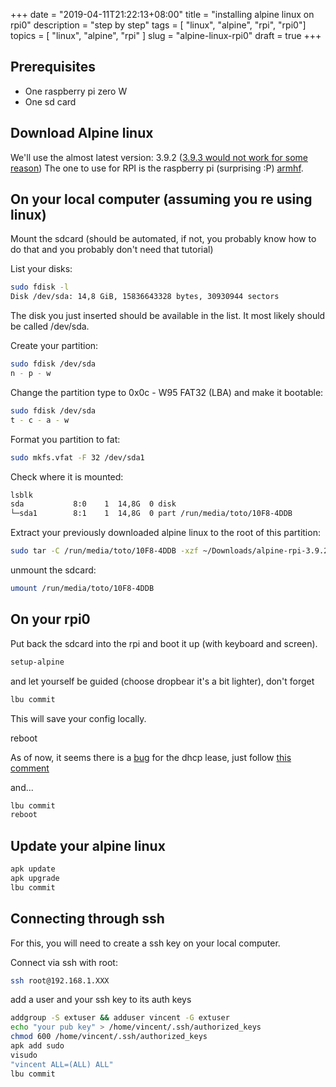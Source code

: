 +++
date = "2019-04-11T21:22:13+08:00"
title = "installing alpine linux on rpi0"
description = "step by step"
tags = [ "linux", "alpine", "rpi", "rpi0"]
topics = [ "linux", "alpine", "rpi" ]
slug = "alpine-linux-rpi0"
draft = true
+++

## Prerequisites

- One raspberry pi zero W
- One sd card

## Download Alpine linux

We'll use the almost latest version: 3.9.2 ([3.9.3 would not work for some reason](https://bugs.alpinelinux.org/issues/10224))
The one to use for RPI is the raspberry pi (surprising :P) [armhf](http://dl-cdn.alpinelinux.org/alpine/v3.9/releases/armhf/alpine-rpi-3.9.3-armhf.tar.gz).

## On your local computer (assuming you re using linux)

Mount the sdcard (should be automated, if not, you probably know how to do that and you probably don't need that tutorial)

List your disks:

```bash
sudo fdisk -l
Disk /dev/sda: 14,8 GiB, 15836643328 bytes, 30930944 sectors
```

The disk you just inserted should be available in the list. It most likely should be called /dev/sda.

Create your partition:

```bash
sudo fdisk /dev/sda
n - p - w
```

Change the partition type to 0x0c - W95 FAT32 (LBA) and make it bootable:

```bash
sudo fdisk /dev/sda
t - c - a - w
```

Format you partition to fat:

```bash
sudo mkfs.vfat -F 32 /dev/sda1
```

Check where it is mounted:

```bash
lsblk
sda           8:0    1  14,8G  0 disk
└─sda1        8:1    1  14,8G  0 part /run/media/toto/10F8-4DDB
```

Extract your previously downloaded alpine linux to the root of this partition:

```bash
sudo tar -C /run/media/toto/10F8-4DDB -xzf ~/Downloads/alpine-rpi-3.9.2-armhf.tar.gz
```

unmount the sdcard:

```bash
umount /run/media/toto/10F8-4DDB
```

## On your rpi0

Put back the sdcard into the rpi and boot it up (with keyboard and screen).

```bash
setup-alpine
```

and let yourself be guided (choose dropbear it's a bit lighter), don't forget

```bash
lbu commit
```

This will save your config locally.

reboot

As of now, it seems there is a [bug](https://bugs.alpinelinux.org/issues/8025) for the dhcp lease, just follow [this comment](https://bugs.alpinelinux.org/issues/8025#note-11)

and...

```bash
lbu commit
reboot
```

## Update your alpine linux

```bash
apk update
apk upgrade
lbu commit
```

## Connecting through ssh

For this, you will need to create a ssh key on your local computer.

Connect via ssh with root:

```bash
ssh root@192.168.1.XXX
```

add a user and your ssh key to its auth keys

```bash
addgroup -S extuser && adduser vincent -G extuser
echo "your pub key" > /home/vincent/.ssh/authorized_keys
chmod 600 /home/vincent/.ssh/authorized_keys
apk add sudo
visudo
"vincent ALL=(ALL) ALL"
lbu commit
```
